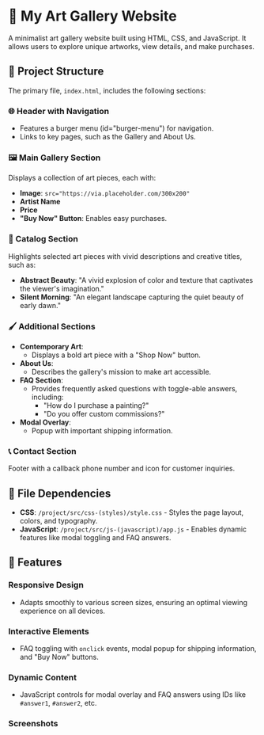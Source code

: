 # 🎨 My Art Gallery Website

A minimalist art gallery website built using HTML, CSS, and JavaScript. It allows users to explore unique artworks, view details, and make purchases.

## 📁 Project Structure

The primary file, `index.html`, includes the following sections:

### 🌐 Header with Navigation
- Features a burger menu (id="burger-menu") for navigation.
- Links to key pages, such as the Gallery and About Us.

### 🖼️ Main Gallery Section
Displays a collection of art pieces, each with:
- **Image**: `src="https://via.placeholder.com/300x200"`
- **Artist Name**
- **Price**
- **"Buy Now" Button**: Enables easy purchases.

### 🎨 Catalog Section
Highlights selected art pieces with vivid descriptions and creative titles, such as:
- **Abstract Beauty**: "A vivid explosion of color and texture that captivates the viewer's imagination."
- **Silent Morning**: "An elegant landscape capturing the quiet beauty of early dawn."

### 🖌️ Additional Sections
- **Contemporary Art**:
  - Displays a bold art piece with a "Shop Now" button.
- **About Us**:
  - Describes the gallery's mission to make art accessible.
- **FAQ Section**:
  - Provides frequently asked questions with toggle-able answers, including:
    - "How do I purchase a painting?"
    - "Do you offer custom commissions?"
- **Modal Overlay**:
  - Popup with important shipping information.

### 📞 Contact Section
Footer with a callback phone number and icon for customer inquiries.

## 📑 File Dependencies

- **CSS**: `/project/src/css-(styles)/style.css` - Styles the page layout, colors, and typography.
- **JavaScript**: `/project/src/js-(javascript)/app.js` - Enables dynamic features like modal toggling and FAQ answers.

## 🌟 Features

### Responsive Design
- Adapts smoothly to various screen sizes, ensuring an optimal viewing experience on all devices.

### Interactive Elements
- FAQ toggling with `onclick` events, modal popup for shipping information, and "Buy Now" buttons.

### Dynamic Content
- JavaScript controls for modal overlay and FAQ answers using IDs like `#answer1`, `#answer2`, etc.

### Screenshots
